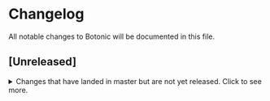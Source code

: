 # Changelog

All notable changes to Botonic will be documented in this file.

## [Unreleased]

<details>
  <summary>
    Changes that have landed in master but are not yet released.
    Click to see more.
  </summary>
  
## [0.31.0] - 2024-mm-dd

### Added

### Changed

- [upgrade to `react 18`](https://github.com/hubtype/botonic/pull/2939)
- [`WebchatApp` with typescript](https://github.com/hubtype/botonic/pull/2945)
- [`Webchat` component with typescript](https://github.com/hubtype/botonic/pull/2947)
- [`Header` component with typescript](https://github.com/hubtype/botonic/pull/2949)
- [fix types and tests](https://github.com/hubtype/botonic/pull/2950)

### Fixed

</details>
